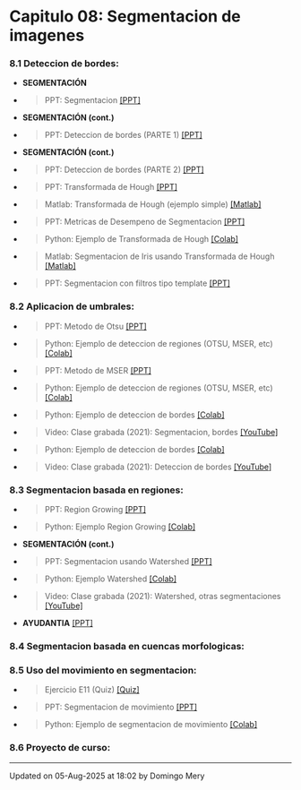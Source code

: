 
# Capitulo 08: Segmentacion de imagenes
### 8.1 Deteccion de bordes:
* **SEGMENTACIÓN** 
* > PPT: Segmentacion [[PPT]](https://github.com/domingomery/imagenes/blob/master/clases/Cap08_Segmentacion/presentations/IMG08_Segmentation.pptx)
* **SEGMENTACIÓN (cont.)** 
* > PPT: Deteccion de bordes (PARTE 1) [[PPT]](https://github.com/domingomery/imagenes/blob/master/clases/Cap08_Segmentacion/presentations/IMG08_Bordes_1.pptx)
* **SEGMENTACIÓN (cont.)** 
* > PPT: Deteccion de bordes (PARTE 2) [[PPT]](https://github.com/domingomery/imagenes/blob/master/clases/Cap08_Segmentacion/presentations/IMG08_Bordes_2.pptx)
* > PPT: Transformada de Hough [[PPT]](https://github.com/domingomery/imagenes/blob/master/clases/Cap08_Segmentacion/presentations/IMG08_Hough.pptx)
* > Matlab: Transformada de Hough (ejemplo simple) [[Matlab]](https://github.com/domingomery/imagenes/blob/master/clases/Cap08_Segmentacion/matlab/IMG08_Hough_Toy.m)
* > PPT: Metricas de Desempeno de Segmentacion [[PPT]](https://github.com/domingomery/imagenes/blob/master/clases/Cap08_Segmentacion/presentations/IMG08_PrecisionRecall.pptx)
* > Python: Ejemplo de Transformada de Hough [[Colab]](https://colab.research.google.com/drive/13DOIjxeyXxuPX_G41_ltur8jBMMTsUJ0)
* > Matlab: Segmentacion de Iris usando Transformada de Hough [[Matlab]](https://github.com/domingomery/imagenes/tree/master/clases/Cap08_Segmentacion/matlab/Ejemplo_Iris/)
* > PPT: Segmentacion con filtros tipo template [[PPT]](https://github.com/domingomery/imagenes/blob/master/clases/Cap08_Segmentacion/presentations/IMG08_SegmentacionMascaras.pptx)
### 8.2 Aplicacion de umbrales:
* > PPT: Metodo de Otsu [[PPT]](https://github.com/domingomery/imagenes/blob/master/clases/Cap08_Segmentacion/presentations/IMG08_Otsu.pptx)
* > Python: Ejemplo de deteccion de regiones (OTSU, MSER, etc) [[Colab]](https://colab.research.google.com/drive/1tWpCZji-YhMFXQLg0OJ9L_UFb7jwD6Vg)
* > PPT: Metodo de MSER [[PPT]](https://github.com/domingomery/imagenes/blob/master/clases/Cap08_Segmentacion/presentations/IMG08_MSER.pptx)
* > Python: Ejemplo de deteccion de regiones (OTSU, MSER, etc) [[Colab]](https://colab.research.google.com/drive/1tWpCZji-YhMFXQLg0OJ9L_UFb7jwD6Vg)
* > Python: Ejemplo de deteccion de bordes [[Colab]](https://colab.research.google.com/drive/1rIbxOKFnoiOVOEKDVNCzM4JpL2M0hVUc)
* > Video: Clase grabada (2021): Segmentacion, bordes [[YouTube]](https://youtu.be/F5dKux7Laik)
* > Python: Ejemplo de deteccion de bordes [[Colab]](https://colab.research.google.com/drive/1rIbxOKFnoiOVOEKDVNCzM4JpL2M0hVUc)
* > Video: Clase grabada (2021): Deteccion de bordes [[YouTube]](https://youtu.be/4W8WXeX0lmw)
### 8.3 Segmentacion basada en regiones:
* > PPT: Region Growing [[PPT]](https://github.com/domingomery/imagenes/blob/master/clases/Cap08_Segmentacion/presentations/IMG08_RegionGrowing.pptx)
* > Python: Ejemplo Region Growing [[Colab]](https://colab.research.google.com/drive/1cNxGiXc132_o1YiAdVP5fWBdlTbuTKK2)
* **SEGMENTACIÓN (cont.)** 
* > PPT: Segmentacion usando Watershed [[PPT]](https://github.com/domingomery/imagenes/blob/master/clases/Cap08_Segmentacion/presentations/IMG08_Watershed.pptx)
* > Python: Ejemplo Watershed [[Colab]](https://colab.research.google.com/drive/1zEA0APG3hRL7VKzcjaWYysC5fdRa9_l_)
* > Video: Clase grabada (2021): Watershed, otras segmentaciones [[YouTube]](https://youtu.be/9WTAoUiTvBs)
* **AYUDANTIA** [[PPT]](https://github.com/domingomery/imagenes/blob/master/clases/Cap08_Segmentacion//)
### 8.4 Segmentacion basada en cuencas morfologicas:
### 8.5 Uso del movimiento en segmentacion:
* > Ejercicio E11 (Quiz) [[Quiz]](https://cursos.canvas.uc.cl/courses/90276/assignments)
* > PPT: Segmentacion de movimiento [[PPT]](https://github.com/domingomery/imagenes/blob/master/clases/Cap08_Segmentacion/presentations/IMG08_SegMovimiento.pptx)
* > Python: Ejemplo de segmentacion de movimiento [[Colab]](https://colab.research.google.com/drive/1ohr3yh0bFkueONUEGaHa5F67zlSf3aTy)
### 8.6 Proyecto de curso:
---


Updated on 05-Aug-2025 at 18:02 by Domingo Mery
